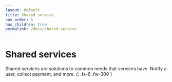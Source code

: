```yaml
---
layout: default
title: Shared service
nav_order: 5
has_children: true
permalink: /docs/shared-service
---
```


# Shared services

Shared services are solutions to common needs that services have. Notify a user, collect payment, and more.
{: .fs-6 .fw-300 }
